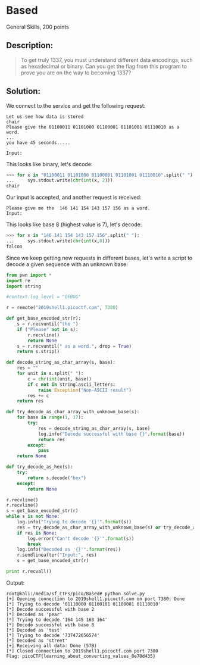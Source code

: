 # Based
General Skills, 200 points

## Description:
> To get truly 1337, you must understand different data encodings, such as hexadecimal or binary. Can you get the flag from this program to prove you are on the way to becoming 1337?


## Solution: 

We connect to the service and get the following request:
```console
Let us see how data is stored
chair
Please give the 01100011 01101000 01100001 01101001 01110010 as a word.
...
you have 45 seconds.....

Input:
```

This looks like binary, let's decode:
```python
>>> for x in "01100011 01101000 01100001 01101001 01110010".split(" "):
...     sys.stdout.write(chr(int(x, 2)))
chair
```

Our input is accepted, and another request is received:
```console
Please give me the  146 141 154 143 157 156 as a word.
Input:
```

This looks like base 8 (highest value is 7), let's decode:
```python
>>> for x in "146 141 154 143 157 156".split(" "):
...     sys.stdout.write(chr(int(x,8)))
falcon
```

Since we keep getting new requests in different bases, let's write a script to decode a given sequence with an unknown base:
```python
from pwn import *
import re
import string

#context.log_level = "DEBUG"

r = remote("2019shell1.picoctf.com", 7380)

def get_base_encoded_str(r):
    s = r.recvuntil("the ")
    if ("Please" not in s):
        r.recvline()
        return None
    s = r.recvuntil(" as a word.", drop = True)
    return s.strip()

def decode_string_as_char_array(s, base):
    res = ""
    for unit in s.split(" "):
        c = chr(int(unit, base))
        if c not in string.ascii_letters:
            raise Exception("Non-ASCII result")
        res += c
    return res

def try_decode_as_char_array_with_unknown_base(s):
    for base in range(1, 17):
        try:
            res = decode_string_as_char_array(s, base)
            log.info("Decode successful with base {}".format(base))
            return res
        except:
            pass
    return None

def try_decode_as_hex(s):
    try:
        return s.decode("hex")
    except:
        return None

r.recvline()
r.recvline()
s = get_base_encoded_str(r)
while s is not None:
    log.info("Trying to decode '{}'".format(s))
    res = try_decode_as_char_array_with_unknown_base(s) or try_decode_as_hex(s)
    if res is None:
        log.error("Can't decode '{}'".format(s))
        break
    log.info("Decoded as '{}'".format(res))
    r.sendlineafter("Input:", res)
    s = get_base_encoded_str(r)

print r.recvall()
```

Output:
```console
root@kali:/media/sf_CTFs/pico/Based# python solve.py
[+] Opening connection to 2019shell1.picoctf.com on port 7380: Done
[*] Trying to decode '01110000 01100101 01100001 01110010'
[*] Decode successful with base 2
[*] Decoded as 'pear'
[*] Trying to decode '164 145 163 164'
[*] Decode successful with base 8
[*] Decoded as 'test'
[*] Trying to decode '737472656574'
[*] Decoded as 'street'
[+] Receiving all data: Done (57B)
[*] Closed connection to 2019shell1.picoctf.com port 7380
Flag: picoCTF{learning_about_converting_values_8e70d435}
```